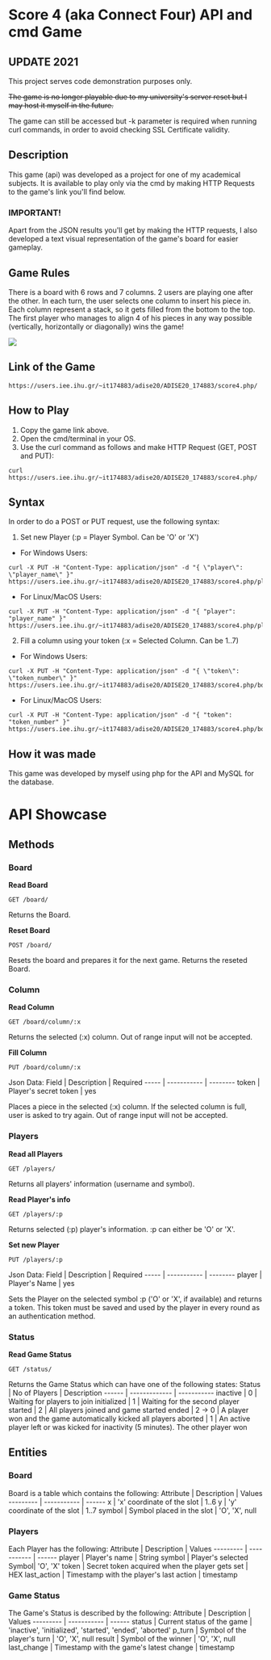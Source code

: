# Score 4 (aka Connect Four) API and cmd Game

## UPDATE 2021
This project serves code demonstration purposes only.

<s>The game is no longer playable due to my university's server reset but I may host it myself in the future.</s>

The game can still be accessed but -k parameter is required when running curl commands, in order to avoid checking SSL Certificate validity.


## Description
This game (api) was developed as a project for one of my academical subjects. It is available to play only via the cmd by making HTTP Requests to the game's link you'll find below.

### IMPORTANT!
Apart from the JSON results you'll get by making the HTTP requests, I also developed a text visual representation of the game's board for easier gameplay.

## Game Rules
There is a board with 6 rows and 7 columns. 2 users are playing one after the other. In each turn, the user selects one column to insert his piece in. Each column represent a stack, so it gets filled from the bottom to the top. The first player who manages to align 4 of his pieces in any way possible (vertically, horizontally or diagonally) wins the game!

![](https://upload.wikimedia.org/wikipedia/commons/a/ad/Connect_Four.gif)

## Link of the Game
```
https://users.iee.ihu.gr/~it174883/adise20/ADISE20_174883/score4.php/
```
## How to Play
1. Copy the game link above.
2. Open the cmd/terminal in your OS.
3. Use the curl command as follows and make HTTP Request (GET, POST and PUT):
```
curl https://users.iee.ihu.gr/~it174883/adise20/ADISE20_174883/score4.php/
```
## Syntax
In order to do a POST or PUT request, use the following syntax:
1. Set new Player (:p = Player Symbol. Can be 'O' or 'X')
- For Windows Users:
```
curl -X PUT -H "Content-Type: application/json" -d "{ \"player\": \"player_name\" }" https://users.iee.ihu.gr/~it174883/adise20/ADISE20_174883/score4.php/players/:p
```
- For Linux/MacOS Users:
```
curl -X PUT -H "Content-Type: application/json" -d "{ "player": "player_name" }" https://users.iee.ihu.gr/~it174883/adise20/ADISE20_174883/score4.php/players/:p
```
2. Fill a column using your token (:x = Selected Column. Can be 1..7)
- For Windows Users:
```
curl -X PUT -H "Content-Type: application/json" -d "{ \"token\": \"token_number\" }" https://users.iee.ihu.gr/~it174883/adise20/ADISE20_174883/score4.php/board/column/:x
```
- For Linux/MacOS Users:
```
curl -X PUT -H "Content-Type: application/json" -d "{ "token": "token_number" }" https://users.iee.ihu.gr/~it174883/adise20/ADISE20_174883/score4.php/board/column/:x
```
## How it was made
This game was developed by myself using php for the API and MySQL for the database.

# API Showcase
## Methods
### Board
**Read Board**
```
GET /board/
```
Returns the Board.

**Reset Board**
```
POST /board/
```
Resets the board and prepares it for the next game. Returns the reseted Board.

### Column
**Read Column**
```
GET /board/column/:x
```
Returns the selected (:x) column. Out of range input will not be accepted.

**Fill Column**
```
PUT /board/column/:x
```
Json Data:
Field | Description | Required
----- | ----------- | --------
token | Player's secret token | yes

Places a piece in the selected (:x) column. If the selected column is full, user is asked to try again. Out of range input will not be accepted.

### Players
**Read all Players**
```
GET /players/
```
Returns all players' information (username and symbol).

**Read Player's info**
```
GET /players/:p
```
Returns selected (:p) player's information. :p can either be 'O' or 'X'.

**Set new Player**
```
PUT /players/:p
```
Json Data:
Field | Description | Required
----- | ----------- | --------
player | Player's Name | yes

Sets the Player on the selected symbol :p ('O' or 'X', if available) and returns a token. This token must be saved and used by the player in every round as an authentication method.

### Status
**Read Game Status**
```
GET /status/
```
Returns the Game Status which can have one of the following states:
Status | No of Players | Description
------ | ------------- | -----------
inactive | 0 | Waiting for players to join
initialized | 1 | Waiting for the second player
started | 2 | All players joined and game started
ended | 2 -> 0 | A player won and the game automatically kicked all players
aborted | 1 | An active player left or was kicked for inactivity (5 minutes). The other player won

## Entities
### Board
Board is a table which contains the following:
Attribute | Description | Values
--------- | ----------- | ------
x | 'x' coordinate of the slot | 1..6
y | 'y' coordinate of the slot | 1..7
symbol | Symbol placed in the slot | 'O', 'X', null

### Players
Each Player has the following:
Attribute | Description | Values
--------- | ----------- | ------
player | Player's name | String
symbol | Player's selected Symbol| 'O', 'X'
token | Secret token acquired when the player gets set | HEX
last_action | Timestamp with the player's last action | timestamp

### Game Status
The Game's Status is described by the following:
Attribute | Description | Values
--------- | ----------- | ------
status | Current status of the game | 'inactive', 'initialized', 'started', 'ended', 'aborted'
p_turn | Symbol of the player's turn | 'O', 'X', null
result | Symbol of the winner | 'O', 'X', null
last_change | Timestamp with the game's latest change | timestamp
